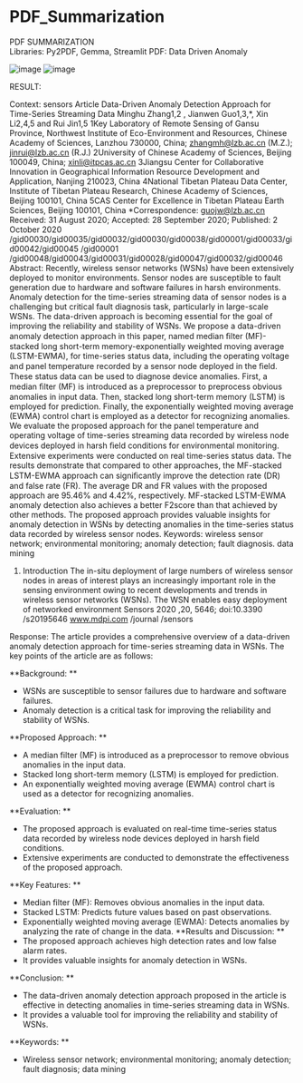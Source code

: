 # PDF_Summarization
PDF SUMMARIZATION <br />
Libraries:  Py2PDF, Gemma, Streamlit
PDF: Data Driven Anomaly

![image](https://github.com/user-attachments/assets/9374ec0d-d79b-456b-bb1d-627a296e422c)
![image](https://github.com/user-attachments/assets/dc046346-c15c-4b35-a2ee-58f9fc6320bd)



RESULT:


Context: <Read by Py2PDF>
sensors
Article
Data-Driven Anomaly Detection Approach for
Time-Series Streaming Data
Minghu Zhang1,2
, Jianwen Guo1,3,*, Xin Li2,4,5
and Rui Jin1,5
1Key Laboratory of Remote Sensing of Gansu Province, Northwest Institute of Eco-Environment
and Resources, Chinese Academy of Sciences, Lanzhou 730000, China; zhangmh@lzb.ac.cn (M.Z.);
jinrui@lzb.ac.cn (R.J.)
2University of Chinese Academy of Sciences, Beijing 100049, China; xinli@itpcas.ac.cn
3Jiangsu Center for Collaborative Innovation in Geographical Information Resource Development and
Application, Nanjing 210023, China
4National Tibetan Plateau Data Center, Institute of Tibetan Plateau Research, Chinese Academy of Sciences,
Beijing 100101, China
5CAS Center for Excellence in Tibetan Plateau Earth Sciences, Beijing 100101, China
*Correspondence: guojw@lzb.ac.cn
Received: 31 August 2020; Accepted: 28 September 2020; Published: 2 October 2020
/gid00030/gid00035/gid00032/gid00030/gid00038/gid00001/gid00033/gid00042/gid00045 /gid00001
/gid00048/gid00043/gid00031/gid00028/gid00047/gid00032/gid00046
Abstract: Recently, wireless sensor networks (WSNs) have been extensively deployed to monitor
environments. Sensor nodes are susceptible to fault generation due to hardware and software failures
in harsh environments. Anomaly detection for the time-series streaming data of sensor nodes is
a challenging but critical fault diagnosis task, particularly in large-scale WSNs. The data-driven
approach is becoming essential for the goal of improving the reliability and stability of WSNs.
We propose a data-driven anomaly detection approach in this paper, named median ﬁlter (MF)-stacked
long short-term memory-exponentially weighted moving average (LSTM-EWMA), for time-series
status data, including the operating voltage and panel temperature recorded by a sensor node deployed
in the ﬁeld. These status data can be used to diagnose device anomalies. First, a median ﬁlter (MF)
is introduced as a preprocessor to preprocess obvious anomalies in input data. Then, stacked long
short-term memory (LSTM) is employed for prediction. Finally, the exponentially weighted moving
average (EWMA) control chart is employed as a detector for recognizing anomalies. We evaluate the
proposed approach for the panel temperature and operating voltage of time-series streaming data
recorded by wireless node devices deployed in harsh ﬁeld conditions for environmental monitoring.
Extensive experiments were conducted on real time-series status data. The results demonstrate that
compared to other approaches, the MF-stacked LSTM-EWMA approach can signiﬁcantly improve the
detection rate (DR) and false rate (FR). The average DR and FR values with the proposed approach are
95.46% and 4.42%, respectively. MF-stacked LSTM-EWMA anomaly detection also achieves a better
F2score than that achieved by other methods. The proposed approach provides valuable insights
for anomaly detection in WSNs by detecting anomalies in the time-series status data recorded by
wireless sensor nodes.
Keywords: wireless sensor network; environmental monitoring; anomaly detection; fault diagnosis.
data mining
1. Introduction
The in-situ deployment of large numbers of wireless sensor nodes in areas of interest plays an
increasingly important role in the sensing environment owing to recent developments and trends in
wireless sensor networks (WSNs). The WSN enables easy deployment of networked environment
Sensors 2020 ,20, 5646; doi:10.3390 /s20195646 www.mdpi.com /journal /sensors






Response: <SUMMARISED BY GEMMA>
The article provides a comprehensive overview of a data-driven anomaly detection approach for time-series streaming data in WSNs. The key points of the article are as follows:

**Background: **
* WSNs are susceptible to sensor failures due to hardware and software failures.
* Anomaly detection is a critical task for improving the reliability and stability of WSNs.

**Proposed Approach: **
* A median filter (MF) is introduced as a preprocessor to remove obvious anomalies in the input data.
* Stacked long short-term memory (LSTM) is employed for prediction.
* An exponentially weighted moving average (EWMA) control chart is used as a detector for recognizing anomalies.

**Evaluation: **
* The proposed approach is evaluated on real-time time-series status data recorded by wireless node devices deployed in harsh field conditions.
* Extensive experiments are conducted to demonstrate the effectiveness of the proposed approach.

**Key Features: **
* Median filter (MF): Removes obvious anomalies in the input data.
* Stacked LSTM: Predicts future values based on past observations.
* Exponentially weighted moving average (EWMA): Detects anomalies by analyzing the rate of change in the data.
**Results and Discussion: **
* The proposed approach achieves high detection rates and low false alarm rates.
* It provides valuable insights for anomaly detection in WSNs.

**Conclusion: **
* The data-driven anomaly detection approach proposed in the article is effective in detecting anomalies in time-series streaming data in WSNs.
* It provides a valuable tool for improving the reliability and stability of WSNs.

**Keywords: **
* Wireless sensor network; environmental monitoring; anomaly detection; fault diagnosis; data mining

